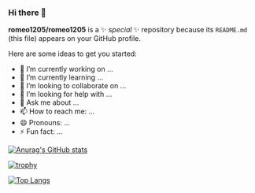 ### Hi there 👋


**romeo1205/romeo1205** is a ✨ _special_ ✨ repository because its `README.md` (this file) appears on your GitHub profile.

Here are some ideas to get you started:

- 🔭 I’m currently working on ...
- 🌱 I’m currently learning ...
- 👯 I’m looking to collaborate on ...
- 🤔 I’m looking for help with ...
- 💬 Ask me about ...
- 📫 How to reach me: ...
- 😄 Pronouns: ...
- ⚡ Fun fact: ...


[![Anurag's GitHub stats](https://github-readme-stats.vercel.app/api?username=romeo1205&theme=onedark)](https://github.com/anuraghazra/github-readme-stats)

[![trophy](https://github-profile-trophy.vercel.app/?username=romeo1205)](https://github.com/ryo-ma/github-profile-trophy)


[![Top Langs](https://github-readme-stats.vercel.app/api/top-langs/?username=romeo1205&theme=mekro
)](https://github.com/anuraghazra/github-readme-stats)
